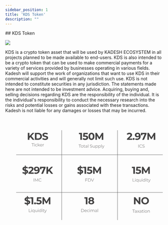 ```yaml
---
sidebar_position: 1
title: 'KDS Token'
description: ""
---
```

<head>
    <link rel="canonical" href="https://docs.kadeshchain.com/docs/whitepaper/Token/KDSToken/" />
</head>
## KDS Token
<p class="top-img w-18 txl"><img src="https://docs.kadeshchain.com/img/kadesh/kds.svg" /></p>
KDS is a crypto token asset that will be used by KADESH ECOSYSTEM in all projects planned to be made available to end-users. KDS is also intended to be a crypto token that can be used to make commercial payments for a variety of services provided by businesses operating in various fields. Kadesh will support the work of organizations that want to use KDS in their commercial activities and will generally not limit such use. KDS is not intended to constitute securities in any jurisdiction. The statements made here are not intended to be investment advice. Acquiring, buying and, selling decisions regarding KDS are the responsibility of the individual. It is the individual's responsibility to conduct the necessary research into the risks and potential losses or gains associated with these transactions. Kadesh is not liable for any damages or losses that may be incurred.
<p class="top-img"><svg width="505" height="330" viewBox="0 0 505 330" fill="none" xmlns="http://www.w3.org/2000/svg">
<mask id="path-1-inside-1_0_1" fill="white">
<path d="M0 41H182V330H0V41Z"/>
</mask>
<path d="M180 41V330H184V41H180Z" fill="#434242" fill-opacity="0.44" mask="url(#path-1-inside-1_0_1)"/>
<mask id="path-3-inside-2_0_1" fill="white">
<path d="M179 41H361V330H179V41Z"/>
</mask>
<path d="M359 41V330H363V41H359Z" fill="#434242" fill-opacity="0.44" mask="url(#path-3-inside-2_0_1)"/>
<mask id="path-5-inside-3_0_1" fill="white">
<path d="M35 0H505V121H35V0Z"/>
</mask>
<path d="M505 119H35V123H505V119Z" fill="#434242" fill-opacity="0.44" mask="url(#path-5-inside-3_0_1)"/>
<mask id="path-7-inside-4_0_1" fill="white">
<path d="M35 121H505V242H35V121Z"/>
</mask>
<path d="M505 240H35V244H505V240Z" fill="#434242" fill-opacity="0.44" mask="url(#path-7-inside-4_0_1)"/>
<path d="M240.722 72V51.52L242.962 53.76H236.242V49.6H245.906V72H240.722ZM256.453 72.384C254.896 72.384 253.349 72.1813 251.813 71.776C250.299 71.3493 248.997 70.752 247.909 69.984L249.957 66.016C250.811 66.6347 251.792 67.1253 252.901 67.488C254.032 67.8507 255.173 68.032 256.325 68.032C257.627 68.032 258.651 67.776 259.397 67.264C260.144 66.752 260.517 66.0373 260.517 65.12C260.517 64.544 260.368 64.032 260.069 63.584C259.771 63.136 259.237 62.7947 258.469 62.56C257.723 62.3253 256.667 62.208 255.301 62.208H249.573L250.725 49.6H264.389V53.76H252.581L255.269 51.392L254.469 60.384L251.781 58.016H256.517C258.736 58.016 260.517 58.3253 261.861 58.944C263.227 59.5413 264.219 60.3627 264.837 61.408C265.456 62.4533 265.765 63.6373 265.765 64.96C265.765 66.2827 265.435 67.5093 264.773 68.64C264.112 69.7493 263.088 70.656 261.701 71.36C260.336 72.0427 258.587 72.384 256.453 72.384ZM276.509 72.384C274.674 72.384 273.031 71.936 271.581 71.04C270.13 70.1227 268.989 68.8 268.157 67.072C267.325 65.344 266.909 63.2533 266.909 60.8C266.909 58.3467 267.325 56.256 268.157 54.528C268.989 52.8 270.13 51.488 271.581 50.592C273.031 49.6747 274.674 49.216 276.509 49.216C278.365 49.216 280.007 49.6747 281.437 50.592C282.887 51.488 284.029 52.8 284.861 54.528C285.693 56.256 286.109 58.3467 286.109 60.8C286.109 63.2533 285.693 65.344 284.861 67.072C284.029 68.8 282.887 70.1227 281.437 71.04C280.007 71.936 278.365 72.384 276.509 72.384ZM276.509 68C277.383 68 278.141 67.7547 278.781 67.264C279.442 66.7733 279.954 65.9947 280.317 64.928C280.701 63.8613 280.893 62.4853 280.893 60.8C280.893 59.1147 280.701 57.7387 280.317 56.672C279.954 55.6053 279.442 54.8267 278.781 54.336C278.141 53.8453 277.383 53.6 276.509 53.6C275.655 53.6 274.898 53.8453 274.237 54.336C273.597 54.8267 273.085 55.6053 272.701 56.672C272.338 57.7387 272.157 59.1147 272.157 60.8C272.157 62.4853 272.338 63.8613 272.701 64.928C273.085 65.9947 273.597 66.7733 274.237 67.264C274.898 67.7547 275.655 68 276.509 68ZM289.075 72V49.6H293.363L302.899 65.408H300.627L310.003 49.6H314.259L314.323 72H309.459L309.427 57.056H310.323L302.835 69.632H300.499L292.851 57.056H293.939V72H289.075Z" fill="#434242"/>
<path opacity="0.66" d="M238.658 97V88.096H235.214V87.2H243.138V88.096H239.694V97H238.658ZM246.534 97.07C245.824 97.07 245.185 96.9113 244.616 96.594C244.056 96.2673 243.612 95.824 243.286 95.264C242.959 94.6947 242.796 94.046 242.796 93.318C242.796 92.5807 242.959 91.932 243.286 91.372C243.612 90.812 244.056 90.3733 244.616 90.056C245.176 89.7387 245.815 89.58 246.534 89.58C247.262 89.58 247.906 89.7387 248.466 90.056C249.035 90.3733 249.478 90.812 249.796 91.372C250.122 91.932 250.286 92.5807 250.286 93.318C250.286 94.046 250.122 94.6947 249.796 95.264C249.478 95.824 249.035 96.2673 248.466 96.594C247.896 96.9113 247.252 97.07 246.534 97.07ZM246.534 96.188C247.066 96.188 247.537 96.0713 247.948 95.838C248.358 95.5953 248.68 95.2593 248.914 94.83C249.156 94.3913 249.278 93.8873 249.278 93.318C249.278 92.7393 249.156 92.2353 248.914 91.806C248.68 91.3767 248.358 91.0453 247.948 90.812C247.537 90.5693 247.07 90.448 246.548 90.448C246.025 90.448 245.558 90.5693 245.148 90.812C244.737 91.0453 244.41 91.3767 244.168 91.806C243.925 92.2353 243.804 92.7393 243.804 93.318C243.804 93.8873 243.925 94.3913 244.168 94.83C244.41 95.2593 244.737 95.5953 245.148 95.838C245.558 96.0713 246.02 96.188 246.534 96.188ZM254.359 97.07C253.668 97.07 253.136 96.8833 252.763 96.51C252.39 96.1367 252.203 95.6093 252.203 94.928V88.026H253.197V94.872C253.197 95.3013 253.304 95.6327 253.519 95.866C253.743 96.0993 254.06 96.216 254.471 96.216C254.91 96.216 255.274 96.09 255.563 95.838L255.913 96.552C255.717 96.7293 255.479 96.86 255.199 96.944C254.928 97.028 254.648 97.07 254.359 97.07ZM250.887 90.476V89.65H255.437V90.476H250.887ZM262.048 97V95.376L262.006 95.11V92.394C262.006 91.7687 261.829 91.288 261.474 90.952C261.129 90.616 260.611 90.448 259.92 90.448C259.444 90.448 258.992 90.5273 258.562 90.686C258.133 90.8447 257.769 91.0547 257.47 91.316L257.022 90.574C257.396 90.2567 257.844 90.014 258.366 89.846C258.889 89.6687 259.44 89.58 260.018 89.58C260.97 89.58 261.703 89.818 262.216 90.294C262.739 90.7607 263 91.4747 263 92.436V97H262.048ZM259.514 97.07C258.964 97.07 258.483 96.9813 258.072 96.804C257.671 96.6173 257.363 96.3653 257.148 96.048C256.934 95.7213 256.826 95.348 256.826 94.928C256.826 94.5453 256.915 94.2 257.092 93.892C257.279 93.5747 257.578 93.3227 257.988 93.136C258.408 92.94 258.968 92.842 259.668 92.842H262.202V93.584H259.696C258.987 93.584 258.492 93.71 258.212 93.962C257.942 94.214 257.806 94.5267 257.806 94.9C257.806 95.32 257.97 95.656 258.296 95.908C258.623 96.16 259.08 96.286 259.668 96.286C260.228 96.286 260.709 96.16 261.11 95.908C261.521 95.6467 261.82 95.2733 262.006 94.788L262.23 95.474C262.044 95.9593 261.717 96.3467 261.25 96.636C260.793 96.9253 260.214 97.07 259.514 97.07ZM265.42 97V86.612H266.414V97H265.42ZM275.196 97.084C274.468 97.084 273.768 96.9673 273.096 96.734C272.433 96.4913 271.92 96.1833 271.556 95.81L271.962 95.012C272.307 95.348 272.769 95.6327 273.348 95.866C273.936 96.09 274.552 96.202 275.196 96.202C275.812 96.202 276.311 96.1273 276.694 95.978C277.086 95.8193 277.371 95.6093 277.548 95.348C277.735 95.0867 277.828 94.7973 277.828 94.48C277.828 94.0973 277.716 93.7893 277.492 93.556C277.277 93.3227 276.993 93.1407 276.638 93.01C276.283 92.87 275.891 92.7487 275.462 92.646C275.033 92.5433 274.603 92.436 274.174 92.324C273.745 92.2027 273.348 92.044 272.984 91.848C272.629 91.652 272.34 91.3953 272.116 91.078C271.901 90.7513 271.794 90.3267 271.794 89.804C271.794 89.3187 271.92 88.8753 272.172 88.474C272.433 88.0633 272.83 87.7367 273.362 87.494C273.894 87.242 274.575 87.116 275.406 87.116C275.957 87.116 276.503 87.1953 277.044 87.354C277.585 87.5033 278.052 87.7133 278.444 87.984L278.094 88.81C277.674 88.53 277.226 88.3247 276.75 88.194C276.283 88.0633 275.831 87.998 275.392 87.998C274.804 87.998 274.319 88.0773 273.936 88.236C273.553 88.3947 273.269 88.6093 273.082 88.88C272.905 89.1413 272.816 89.44 272.816 89.776C272.816 90.1587 272.923 90.4667 273.138 90.7C273.362 90.9333 273.651 91.1153 274.006 91.246C274.37 91.3767 274.767 91.4933 275.196 91.596C275.625 91.6987 276.05 91.8107 276.47 91.932C276.899 92.0533 277.291 92.212 277.646 92.408C278.01 92.5947 278.299 92.8467 278.514 93.164C278.738 93.4813 278.85 93.8967 278.85 94.41C278.85 94.886 278.719 95.3293 278.458 95.74C278.197 96.1413 277.795 96.468 277.254 96.72C276.722 96.9627 276.036 97.084 275.196 97.084ZM283.655 97.07C283.03 97.07 282.484 96.9533 282.017 96.72C281.551 96.4867 281.187 96.1367 280.925 95.67C280.673 95.2033 280.547 94.62 280.547 93.92V89.65H281.541V93.808C281.541 94.592 281.733 95.1847 282.115 95.586C282.507 95.978 283.053 96.174 283.753 96.174C284.267 96.174 284.71 96.0713 285.083 95.866C285.466 95.6513 285.755 95.3433 285.951 94.942C286.157 94.5407 286.259 94.06 286.259 93.5V89.65H287.253V97H286.301V94.984L286.455 95.348C286.222 95.8893 285.858 96.314 285.363 96.622C284.878 96.9207 284.309 97.07 283.655 97.07ZM293.538 97.07C292.903 97.07 292.329 96.9253 291.816 96.636C291.302 96.3373 290.892 95.9127 290.584 95.362C290.285 94.802 290.136 94.1207 290.136 93.318C290.136 92.5153 290.285 91.8387 290.584 91.288C290.882 90.728 291.288 90.3033 291.802 90.014C292.315 89.7247 292.894 89.58 293.538 89.58C294.238 89.58 294.863 89.7387 295.414 90.056C295.974 90.364 296.412 90.8027 296.73 91.372C297.047 91.932 297.206 92.5807 297.206 93.318C297.206 94.0647 297.047 94.718 296.73 95.278C296.412 95.838 295.974 96.2767 295.414 96.594C294.863 96.9113 294.238 97.07 293.538 97.07ZM289.744 99.716V89.65H290.696V91.862L290.598 93.332L290.738 94.816V99.716H289.744ZM293.468 96.188C293.99 96.188 294.457 96.0713 294.868 95.838C295.278 95.5953 295.605 95.2593 295.848 94.83C296.09 94.3913 296.212 93.8873 296.212 93.318C296.212 92.7487 296.09 92.2493 295.848 91.82C295.605 91.3907 295.278 91.0547 294.868 90.812C294.457 90.5693 293.99 90.448 293.468 90.448C292.945 90.448 292.474 90.5693 292.054 90.812C291.643 91.0547 291.316 91.3907 291.074 91.82C290.84 92.2493 290.724 92.7487 290.724 93.318C290.724 93.8873 290.84 94.3913 291.074 94.83C291.316 95.2593 291.643 95.5953 292.054 95.838C292.474 96.0713 292.945 96.188 293.468 96.188ZM302.746 97.07C302.111 97.07 301.537 96.9253 301.024 96.636C300.511 96.3373 300.1 95.9127 299.792 95.362C299.493 94.802 299.344 94.1207 299.344 93.318C299.344 92.5153 299.493 91.8387 299.792 91.288C300.091 90.728 300.497 90.3033 301.01 90.014C301.523 89.7247 302.102 89.58 302.746 89.58C303.446 89.58 304.071 89.7387 304.622 90.056C305.182 90.364 305.621 90.8027 305.938 91.372C306.255 91.932 306.414 92.5807 306.414 93.318C306.414 94.0647 306.255 94.718 305.938 95.278C305.621 95.838 305.182 96.2767 304.622 96.594C304.071 96.9113 303.446 97.07 302.746 97.07ZM298.952 99.716V89.65H299.904V91.862L299.806 93.332L299.946 94.816V99.716H298.952ZM302.676 96.188C303.199 96.188 303.665 96.0713 304.076 95.838C304.487 95.5953 304.813 95.2593 305.056 94.83C305.299 94.3913 305.42 93.8873 305.42 93.318C305.42 92.7487 305.299 92.2493 305.056 91.82C304.813 91.3907 304.487 91.0547 304.076 90.812C303.665 90.5693 303.199 90.448 302.676 90.448C302.153 90.448 301.682 90.5693 301.262 90.812C300.851 91.0547 300.525 91.3907 300.282 91.82C300.049 92.2493 299.932 92.7487 299.932 93.318C299.932 93.8873 300.049 94.3913 300.282 94.83C300.525 95.2593 300.851 95.5953 301.262 95.838C301.682 96.0713 302.153 96.188 302.676 96.188ZM308.16 97V86.612H309.154V97H308.16ZM311.696 99.786C311.351 99.786 311.019 99.73 310.702 99.618C310.394 99.506 310.128 99.338 309.904 99.114L310.366 98.372C310.553 98.5493 310.753 98.6847 310.968 98.778C311.192 98.8807 311.439 98.932 311.71 98.932C312.037 98.932 312.317 98.8387 312.55 98.652C312.793 98.4747 313.021 98.1573 313.236 97.7L313.712 96.622L313.824 96.468L316.848 89.65H317.828L314.146 97.882C313.941 98.358 313.712 98.736 313.46 99.016C313.217 99.296 312.951 99.492 312.662 99.604C312.373 99.7253 312.051 99.786 311.696 99.786ZM313.656 97.21L310.268 89.65H311.304L314.3 96.398L313.656 97.21Z" fill="#434242"/>
<path d="M239.195 184.84V154.76H242.395V184.84H239.195ZM240.347 181.384C238.555 181.384 236.837 181.149 235.195 180.68C233.552 180.189 232.229 179.56 231.227 178.792L232.987 174.888C233.947 175.571 235.077 176.136 236.379 176.584C237.701 177.011 239.035 177.224 240.379 177.224C241.403 177.224 242.224 177.128 242.843 176.936C243.483 176.723 243.952 176.435 244.251 176.072C244.549 175.709 244.699 175.293 244.699 174.824C244.699 174.227 244.464 173.757 243.995 173.416C243.525 173.053 242.907 172.765 242.139 172.552C241.371 172.317 240.517 172.104 239.579 171.912C238.661 171.699 237.733 171.443 236.795 171.144C235.877 170.845 235.035 170.461 234.267 169.992C233.499 169.523 232.869 168.904 232.379 168.136C231.909 167.368 231.675 166.387 231.675 165.192C231.675 163.912 232.016 162.749 232.699 161.704C233.403 160.637 234.448 159.795 235.835 159.176C237.243 158.536 239.003 158.216 241.115 158.216C242.523 158.216 243.909 158.387 245.275 158.728C246.64 159.048 247.845 159.539 248.891 160.2L247.291 164.136C246.245 163.539 245.2 163.101 244.155 162.824C243.109 162.525 242.085 162.376 241.083 162.376C240.08 162.376 239.259 162.493 238.619 162.728C237.979 162.963 237.52 163.272 237.243 163.656C236.965 164.019 236.827 164.445 236.827 164.936C236.827 165.512 237.061 165.981 237.531 166.344C238 166.685 238.619 166.963 239.387 167.176C240.155 167.389 240.997 167.603 241.915 167.816C242.853 168.029 243.781 168.275 244.699 168.552C245.637 168.829 246.491 169.203 247.259 169.672C248.027 170.141 248.645 170.76 249.115 171.528C249.605 172.296 249.851 173.267 249.851 174.44C249.851 175.699 249.499 176.851 248.795 177.896C248.091 178.941 247.035 179.784 245.627 180.424C244.24 181.064 242.48 181.384 240.347 181.384ZM254.168 181V160.52L256.408 162.76H249.688V158.6H259.352V181H254.168ZM269.9 181.384C268.342 181.384 266.796 181.181 265.26 180.776C263.745 180.349 262.444 179.752 261.356 178.984L263.404 175.016C264.257 175.635 265.238 176.125 266.348 176.488C267.478 176.851 268.62 177.032 269.772 177.032C271.073 177.032 272.097 176.776 272.844 176.264C273.59 175.752 273.964 175.037 273.964 174.12C273.964 173.544 273.814 173.032 273.516 172.584C273.217 172.136 272.684 171.795 271.916 171.56C271.169 171.325 270.113 171.208 268.748 171.208H263.02L264.172 158.6H277.836V162.76H266.028L268.716 160.392L267.916 169.384L265.228 167.016H269.964C272.182 167.016 273.964 167.325 275.308 167.944C276.673 168.541 277.665 169.363 278.284 170.408C278.902 171.453 279.212 172.637 279.212 173.96C279.212 175.283 278.881 176.509 278.22 177.64C277.558 178.749 276.534 179.656 275.148 180.36C273.782 181.043 272.033 181.384 269.9 181.384ZM281.763 181V158.6H286.051L295.587 174.408H293.315L302.691 158.6H306.947L307.011 181H302.147L302.115 166.056H303.011L295.523 178.632H293.187L285.539 166.056H286.627V181H281.763Z" fill="#434242"/>
<path opacity="0.66" d="M257.843 200.946H263.023V201.842H257.843V200.946ZM257.955 206H256.919V196.2H263.639V197.096H257.955V206ZM265.498 206V196.2H269.488C270.534 196.2 271.448 196.41 272.232 196.83C273.026 197.241 273.642 197.815 274.08 198.552C274.519 199.289 274.738 200.139 274.738 201.1C274.738 202.061 274.519 202.911 274.08 203.648C273.642 204.385 273.026 204.964 272.232 205.384C271.448 205.795 270.534 206 269.488 206H265.498ZM266.534 205.104H269.432C270.3 205.104 271.052 204.936 271.686 204.6C272.33 204.255 272.83 203.783 273.184 203.186C273.539 202.579 273.716 201.884 273.716 201.1C273.716 200.307 273.539 199.611 273.184 199.014C272.83 198.417 272.33 197.95 271.686 197.614C271.052 197.269 270.3 197.096 269.432 197.096H266.534V205.104ZM279.284 206L274.944 196.2H276.064L280.124 205.426H279.508L283.596 196.2H284.646L280.306 206H279.284Z" fill="#434242"/>
<path d="M258.356 279V258.52L260.596 260.76H253.876V256.6H263.54V279H258.356ZM275.751 279.384C273.874 279.384 272.231 279.107 270.823 278.552C269.415 277.976 268.316 277.176 267.527 276.152C266.738 275.107 266.343 273.891 266.343 272.504C266.343 271.117 266.727 269.944 267.495 268.984C268.284 268.003 269.383 267.267 270.791 266.776C272.199 266.264 273.852 266.008 275.751 266.008C277.671 266.008 279.335 266.264 280.743 266.776C282.172 267.267 283.271 268.003 284.039 268.984C284.828 269.944 285.223 271.117 285.223 272.504C285.223 273.891 284.828 275.107 284.039 276.152C283.25 277.176 282.14 277.976 280.711 278.552C279.303 279.107 277.65 279.384 275.751 279.384ZM275.751 275.576C277.052 275.576 278.076 275.288 278.823 274.712C279.591 274.136 279.975 273.347 279.975 272.344C279.975 271.341 279.591 270.563 278.823 270.008C278.076 269.432 277.052 269.144 275.751 269.144C274.471 269.144 273.458 269.432 272.711 270.008C271.964 270.563 271.591 271.341 271.591 272.344C271.591 273.347 271.964 274.136 272.711 274.712C273.458 275.288 274.471 275.576 275.751 275.576ZM275.751 268.632C274.023 268.632 272.508 268.397 271.207 267.928C269.927 267.459 268.924 266.776 268.199 265.88C267.495 264.963 267.143 263.875 267.143 262.616C267.143 261.293 267.506 260.163 268.231 259.224C268.956 258.264 269.97 257.528 271.271 257.016C272.572 256.483 274.066 256.216 275.751 256.216C277.479 256.216 278.983 256.483 280.263 257.016C281.564 257.528 282.578 258.264 283.303 259.224C284.05 260.163 284.423 261.293 284.423 262.616C284.423 263.875 284.06 264.963 283.335 265.88C282.631 266.776 281.628 267.459 280.327 267.928C279.026 268.397 277.5 268.632 275.751 268.632ZM275.751 265.592C276.839 265.592 277.692 265.347 278.311 264.856C278.951 264.365 279.271 263.693 279.271 262.84C279.271 261.944 278.94 261.251 278.279 260.76C277.639 260.269 276.796 260.024 275.751 260.024C274.727 260.024 273.895 260.269 273.255 260.76C272.615 261.251 272.295 261.944 272.295 262.84C272.295 263.693 272.604 264.365 273.223 264.856C273.842 265.347 274.684 265.592 275.751 265.592Z" fill="#434242"/>
<path opacity="0.66" d="M243.726 304V294.2H247.716C248.761 294.2 249.676 294.41 250.46 294.83C251.253 295.241 251.869 295.815 252.308 296.552C252.747 297.289 252.966 298.139 252.966 299.1C252.966 300.061 252.747 300.911 252.308 301.648C251.869 302.385 251.253 302.964 250.46 303.384C249.676 303.795 248.761 304 247.716 304H243.726ZM244.762 303.104H247.66C248.528 303.104 249.279 302.936 249.914 302.6C250.558 302.255 251.057 301.783 251.412 301.186C251.767 300.579 251.944 299.884 251.944 299.1C251.944 298.307 251.767 297.611 251.412 297.014C251.057 296.417 250.558 295.95 249.914 295.614C249.279 295.269 248.528 295.096 247.66 295.096H244.762V303.104ZM257.924 304.07C257.159 304.07 256.487 303.911 255.908 303.594C255.33 303.267 254.877 302.824 254.55 302.264C254.224 301.695 254.06 301.046 254.06 300.318C254.06 299.59 254.214 298.946 254.522 298.386C254.84 297.826 255.269 297.387 255.81 297.07C256.361 296.743 256.977 296.58 257.658 296.58C258.349 296.58 258.96 296.739 259.492 297.056C260.034 297.364 260.458 297.803 260.766 298.372C261.074 298.932 261.228 299.581 261.228 300.318C261.228 300.365 261.224 300.416 261.214 300.472C261.214 300.519 261.214 300.57 261.214 300.626H254.816V299.884H260.682L260.29 300.178C260.29 299.646 260.174 299.175 259.94 298.764C259.716 298.344 259.408 298.017 259.016 297.784C258.624 297.551 258.172 297.434 257.658 297.434C257.154 297.434 256.702 297.551 256.3 297.784C255.899 298.017 255.586 298.344 255.362 298.764C255.138 299.184 255.026 299.665 255.026 300.206V300.36C255.026 300.92 255.148 301.415 255.39 301.844C255.642 302.264 255.988 302.595 256.426 302.838C256.874 303.071 257.383 303.188 257.952 303.188C258.4 303.188 258.816 303.109 259.198 302.95C259.59 302.791 259.926 302.549 260.206 302.222L260.766 302.866C260.44 303.258 260.029 303.557 259.534 303.762C259.049 303.967 258.512 304.07 257.924 304.07ZM266.024 304.07C265.296 304.07 264.642 303.911 264.064 303.594C263.494 303.267 263.046 302.824 262.72 302.264C262.393 301.695 262.23 301.046 262.23 300.318C262.23 299.581 262.393 298.932 262.72 298.372C263.046 297.812 263.494 297.373 264.064 297.056C264.642 296.739 265.296 296.58 266.024 296.58C266.649 296.58 267.214 296.701 267.718 296.944C268.222 297.187 268.618 297.551 268.908 298.036L268.166 298.54C267.914 298.167 267.601 297.891 267.228 297.714C266.854 297.537 266.448 297.448 266.01 297.448C265.487 297.448 265.016 297.569 264.596 297.812C264.176 298.045 263.844 298.377 263.602 298.806C263.359 299.235 263.238 299.739 263.238 300.318C263.238 300.897 263.359 301.401 263.602 301.83C263.844 302.259 264.176 302.595 264.596 302.838C265.016 303.071 265.487 303.188 266.01 303.188C266.448 303.188 266.854 303.099 267.228 302.922C267.601 302.745 267.914 302.474 268.166 302.11L268.908 302.614C268.618 303.09 268.222 303.454 267.718 303.706C267.214 303.949 266.649 304.07 266.024 304.07ZM270.471 304V296.65H271.465V304H270.471ZM270.975 295.026C270.77 295.026 270.597 294.956 270.457 294.816C270.317 294.676 270.247 294.508 270.247 294.312C270.247 294.116 270.317 293.953 270.457 293.822C270.597 293.682 270.77 293.612 270.975 293.612C271.18 293.612 271.353 293.677 271.493 293.808C271.633 293.939 271.703 294.102 271.703 294.298C271.703 294.503 271.633 294.676 271.493 294.816C271.362 294.956 271.19 295.026 270.975 295.026ZM283.135 296.58C283.732 296.58 284.25 296.697 284.689 296.93C285.137 297.154 285.482 297.499 285.725 297.966C285.977 298.433 286.103 299.021 286.103 299.73V304H285.109V299.828C285.109 299.053 284.922 298.47 284.549 298.078C284.185 297.677 283.667 297.476 282.995 297.476C282.491 297.476 282.052 297.583 281.679 297.798C281.315 298.003 281.03 298.307 280.825 298.708C280.629 299.1 280.531 299.576 280.531 300.136V304H279.537V299.828C279.537 299.053 279.35 298.47 278.977 298.078C278.603 297.677 278.081 297.476 277.409 297.476C276.914 297.476 276.48 297.583 276.107 297.798C275.733 298.003 275.444 298.307 275.239 298.708C275.043 299.1 274.945 299.576 274.945 300.136V304H273.951V296.65H274.903V298.638L274.749 298.288C274.973 297.756 275.332 297.341 275.827 297.042C276.331 296.734 276.923 296.58 277.605 296.58C278.323 296.58 278.935 296.762 279.439 297.126C279.943 297.481 280.269 298.017 280.419 298.736L280.027 298.582C280.241 297.985 280.619 297.504 281.161 297.14C281.711 296.767 282.369 296.58 283.135 296.58ZM293.124 304V302.376L293.082 302.11V299.394C293.082 298.769 292.905 298.288 292.55 297.952C292.205 297.616 291.687 297.448 290.996 297.448C290.52 297.448 290.068 297.527 289.638 297.686C289.209 297.845 288.845 298.055 288.546 298.316L288.098 297.574C288.472 297.257 288.92 297.014 289.442 296.846C289.965 296.669 290.516 296.58 291.094 296.58C292.046 296.58 292.779 296.818 293.292 297.294C293.815 297.761 294.076 298.475 294.076 299.436V304H293.124ZM290.59 304.07C290.04 304.07 289.559 303.981 289.148 303.804C288.747 303.617 288.439 303.365 288.224 303.048C288.01 302.721 287.902 302.348 287.902 301.928C287.902 301.545 287.991 301.2 288.168 300.892C288.355 300.575 288.654 300.323 289.064 300.136C289.484 299.94 290.044 299.842 290.744 299.842H293.278V300.584H290.772C290.063 300.584 289.568 300.71 289.288 300.962C289.018 301.214 288.882 301.527 288.882 301.9C288.882 302.32 289.046 302.656 289.372 302.908C289.699 303.16 290.156 303.286 290.744 303.286C291.304 303.286 291.785 303.16 292.186 302.908C292.597 302.647 292.896 302.273 293.082 301.788L293.306 302.474C293.12 302.959 292.793 303.347 292.326 303.636C291.869 303.925 291.29 304.07 290.59 304.07ZM296.496 304V293.612H297.49V304H296.496Z" fill="#434242"/>
<path d="M390.351 72V68.64L398.991 60.48C399.674 59.8613 400.175 59.3067 400.495 58.816C400.815 58.3253 401.028 57.8773 401.135 57.472C401.263 57.0667 401.327 56.6933 401.327 56.352C401.327 55.456 401.018 54.7733 400.399 54.304C399.802 53.8133 398.916 53.568 397.743 53.568C396.804 53.568 395.93 53.7493 395.119 54.112C394.33 54.4747 393.658 55.04 393.103 55.808L389.327 53.376C390.18 52.096 391.375 51.0827 392.911 50.336C394.447 49.5893 396.218 49.216 398.223 49.216C399.887 49.216 401.338 49.4933 402.575 50.048C403.834 50.5813 404.804 51.3387 405.487 52.32C406.191 53.3013 406.543 54.4747 406.543 55.84C406.543 56.5653 406.447 57.2907 406.255 58.016C406.084 58.72 405.722 59.4667 405.167 60.256C404.634 61.0453 403.844 61.9307 402.799 62.912L395.631 69.664L394.639 67.776H407.279V72H390.351ZM411.714 72.256C410.861 72.256 410.125 71.968 409.506 71.392C408.909 70.7947 408.61 70.0373 408.61 69.12C408.61 68.2027 408.909 67.4667 409.506 66.912C410.125 66.336 410.861 66.048 411.714 66.048C412.589 66.048 413.325 66.336 413.922 66.912C414.52 67.4667 414.818 68.2027 414.818 69.12C414.818 70.0373 414.52 70.7947 413.922 71.392C413.325 71.968 412.589 72.256 411.714 72.256ZM424.058 49.216C426.127 49.216 427.908 49.6427 429.402 50.496C430.895 51.3493 432.047 52.5973 432.858 54.24C433.668 55.8613 434.074 57.888 434.074 60.32C434.074 62.9013 433.583 65.088 432.602 66.88C431.642 68.672 430.308 70.0373 428.602 70.976C426.895 71.9147 424.911 72.384 422.65 72.384C421.476 72.384 420.346 72.256 419.258 72C418.17 71.744 417.231 71.36 416.442 70.848L418.362 67.04C418.98 67.4667 419.642 67.7653 420.346 67.936C421.05 68.0853 421.786 68.16 422.554 68.16C424.474 68.16 425.999 67.5733 427.13 66.4C428.282 65.2267 428.858 63.488 428.858 61.184C428.858 60.8 428.847 60.3733 428.826 59.904C428.804 59.4347 428.751 58.9653 428.666 58.496L430.074 59.84C429.711 60.672 429.199 61.376 428.538 61.952C427.876 62.5067 427.108 62.9333 426.234 63.232C425.359 63.5093 424.378 63.648 423.29 63.648C421.86 63.648 420.559 63.36 419.386 62.784C418.234 62.208 417.306 61.3973 416.602 60.352C415.919 59.3067 415.578 58.08 415.578 56.672C415.578 55.136 415.951 53.8133 416.698 52.704C417.466 51.5947 418.49 50.7413 419.77 50.144C421.071 49.5253 422.5 49.216 424.058 49.216ZM424.378 53.088C423.631 53.088 422.98 53.2267 422.426 53.504C421.871 53.76 421.434 54.144 421.114 54.656C420.794 55.1467 420.634 55.7333 420.634 56.416C420.634 57.44 420.975 58.2613 421.658 58.88C422.362 59.4773 423.29 59.776 424.442 59.776C425.188 59.776 425.85 59.6373 426.426 59.36C427.023 59.0613 427.482 58.656 427.802 58.144C428.122 57.632 428.282 57.056 428.282 56.416C428.282 55.776 428.122 55.2107 427.802 54.72C427.503 54.208 427.066 53.8133 426.49 53.536C425.914 53.2373 425.21 53.088 424.378 53.088ZM439.091 72L448.115 51.584L449.459 53.824H437.395L439.699 51.392V57.472H435.091V49.6H453.043V52.96L444.723 72H439.091ZM455.799 72V49.6H460.087L469.623 65.408H467.351L476.727 49.6H480.983L481.047 72H476.183L476.151 57.056H477.047L469.559 69.632H467.223L459.575 57.056H460.663V72H455.799Z" fill="#434242"/>
<path opacity="0.66" d="M426.939 97V87.2H427.975V97H426.939ZM435.14 97.084C434.403 97.084 433.721 96.9627 433.096 96.72C432.471 96.468 431.929 96.118 431.472 95.67C431.015 95.222 430.655 94.6947 430.394 94.088C430.142 93.4813 430.016 92.8187 430.016 92.1C430.016 91.3813 430.142 90.7187 430.394 90.112C430.655 89.5053 431.015 88.978 431.472 88.53C431.939 88.082 432.485 87.7367 433.11 87.494C433.735 87.242 434.417 87.116 435.154 87.116C435.863 87.116 436.531 87.2373 437.156 87.48C437.781 87.7133 438.309 88.068 438.738 88.544L438.08 89.202C437.679 88.7913 437.235 88.4973 436.75 88.32C436.265 88.1333 435.742 88.04 435.182 88.04C434.594 88.04 434.048 88.1427 433.544 88.348C433.04 88.544 432.601 88.8287 432.228 89.202C431.855 89.566 431.561 89.9953 431.346 90.49C431.141 90.9753 431.038 91.512 431.038 92.1C431.038 92.688 431.141 93.2293 431.346 93.724C431.561 94.2093 431.855 94.6387 432.228 95.012C432.601 95.376 433.04 95.6607 433.544 95.866C434.048 96.062 434.594 96.16 435.182 96.16C435.742 96.16 436.265 96.0667 436.75 95.88C437.235 95.6933 437.679 95.3947 438.08 94.984L438.738 95.642C438.309 96.118 437.781 96.4773 437.156 96.72C436.531 96.9627 435.859 97.084 435.14 97.084ZM443.341 97.084C442.613 97.084 441.913 96.9673 441.241 96.734C440.579 96.4913 440.065 96.1833 439.701 95.81L440.107 95.012C440.453 95.348 440.915 95.6327 441.493 95.866C442.081 96.09 442.697 96.202 443.341 96.202C443.957 96.202 444.457 96.1273 444.839 95.978C445.231 95.8193 445.516 95.6093 445.693 95.348C445.88 95.0867 445.973 94.7973 445.973 94.48C445.973 94.0973 445.861 93.7893 445.637 93.556C445.423 93.3227 445.138 93.1407 444.783 93.01C444.429 92.87 444.037 92.7487 443.607 92.646C443.178 92.5433 442.749 92.436 442.319 92.324C441.89 92.2027 441.493 92.044 441.129 91.848C440.775 91.652 440.485 91.3953 440.261 91.078C440.047 90.7513 439.939 90.3267 439.939 89.804C439.939 89.3187 440.065 88.8753 440.317 88.474C440.579 88.0633 440.975 87.7367 441.507 87.494C442.039 87.242 442.721 87.116 443.551 87.116C444.102 87.116 444.648 87.1953 445.189 87.354C445.731 87.5033 446.197 87.7133 446.589 87.984L446.239 88.81C445.819 88.53 445.371 88.3247 444.895 88.194C444.429 88.0633 443.976 87.998 443.537 87.998C442.949 87.998 442.464 88.0773 442.081 88.236C441.699 88.3947 441.414 88.6093 441.227 88.88C441.05 89.1413 440.961 89.44 440.961 89.776C440.961 90.1587 441.069 90.4667 441.283 90.7C441.507 90.9333 441.797 91.1153 442.151 91.246C442.515 91.3767 442.912 91.4933 443.341 91.596C443.771 91.6987 444.195 91.8107 444.615 91.932C445.045 92.0533 445.437 92.212 445.791 92.408C446.155 92.5947 446.445 92.8467 446.659 93.164C446.883 93.4813 446.995 93.8967 446.995 94.41C446.995 94.886 446.865 95.3293 446.603 95.74C446.342 96.1413 445.941 96.468 445.399 96.72C444.867 96.9627 444.181 97.084 443.341 97.084Z" fill="#434242"/>
<path d="M410.601 181V160.52L412.841 162.76H406.121V158.6H415.785V181H410.601ZM426.333 181.384C424.775 181.384 423.229 181.181 421.693 180.776C420.178 180.349 418.877 179.752 417.789 178.984L419.837 175.016C420.69 175.635 421.671 176.125 422.781 176.488C423.911 176.851 425.053 177.032 426.205 177.032C427.506 177.032 428.53 176.776 429.277 176.264C430.023 175.752 430.397 175.037 430.397 174.12C430.397 173.544 430.247 173.032 429.949 172.584C429.65 172.136 429.117 171.795 428.349 171.56C427.602 171.325 426.546 171.208 425.181 171.208H419.453L420.605 158.6H434.269V162.76H422.461L425.149 160.392L424.349 169.384L421.661 167.016H426.397C428.615 167.016 430.397 167.325 431.741 167.944C433.106 168.541 434.098 169.363 434.717 170.408C435.335 171.453 435.645 172.637 435.645 173.96C435.645 175.283 435.314 176.509 434.653 177.64C433.991 178.749 432.967 179.656 431.581 180.36C430.215 181.043 428.466 181.384 426.333 181.384ZM438.196 181V158.6H442.484L452.02 174.408H449.748L459.124 158.6H463.38L463.444 181H458.58L458.548 166.056H459.444L451.956 178.632H449.62L441.972 166.056H443.06V181H438.196Z" fill="#434242"/>
<path opacity="0.66" d="M408.694 206V196.2H409.73V205.104H415.218V206H408.694ZM416.448 206V198.65H417.442V206H416.448ZM416.952 197.026C416.746 197.026 416.574 196.956 416.434 196.816C416.294 196.676 416.224 196.508 416.224 196.312C416.224 196.116 416.294 195.953 416.434 195.822C416.574 195.682 416.746 195.612 416.952 195.612C417.157 195.612 417.33 195.677 417.47 195.808C417.61 195.939 417.68 196.102 417.68 196.298C417.68 196.503 417.61 196.676 417.47 196.816C417.339 196.956 417.166 197.026 416.952 197.026ZM422.853 206.07C422.153 206.07 421.523 205.911 420.963 205.594C420.413 205.277 419.979 204.838 419.661 204.278C419.344 203.718 419.185 203.065 419.185 202.318C419.185 201.581 419.344 200.932 419.661 200.372C419.979 199.803 420.413 199.364 420.963 199.056C421.523 198.739 422.153 198.58 422.853 198.58C423.507 198.58 424.085 198.725 424.589 199.014C425.103 199.303 425.509 199.728 425.807 200.288C426.106 200.839 426.255 201.515 426.255 202.318C426.255 203.121 426.101 203.802 425.793 204.362C425.495 204.913 425.089 205.337 424.575 205.636C424.071 205.925 423.497 206.07 422.853 206.07ZM422.923 205.188C423.446 205.188 423.913 205.071 424.323 204.838C424.743 204.595 425.07 204.259 425.303 203.83C425.546 203.391 425.667 202.887 425.667 202.318C425.667 201.749 425.546 201.249 425.303 200.82C425.07 200.391 424.743 200.055 424.323 199.812C423.913 199.569 423.446 199.448 422.923 199.448C422.41 199.448 421.948 199.569 421.537 199.812C421.127 200.055 420.8 200.391 420.557 200.82C420.315 201.249 420.193 201.749 420.193 202.318C420.193 202.887 420.315 203.391 420.557 203.83C420.8 204.259 421.127 204.595 421.537 204.838C421.948 205.071 422.41 205.188 422.923 205.188ZM425.653 208.716V203.816L425.793 202.332L425.695 200.862V198.65H426.647V208.716H425.653ZM432.174 206.07C431.548 206.07 431.002 205.953 430.536 205.72C430.069 205.487 429.705 205.137 429.444 204.67C429.192 204.203 429.066 203.62 429.066 202.92V198.65H430.06V202.808C430.06 203.592 430.251 204.185 430.634 204.586C431.026 204.978 431.572 205.174 432.272 205.174C432.785 205.174 433.228 205.071 433.602 204.866C433.984 204.651 434.274 204.343 434.47 203.942C434.675 203.541 434.778 203.06 434.778 202.5V198.65H435.772V206H434.82V203.984L434.974 204.348C434.74 204.889 434.376 205.314 433.882 205.622C433.396 205.921 432.827 206.07 432.174 206.07ZM438.262 206V198.65H439.256V206H438.262ZM438.766 197.026C438.561 197.026 438.388 196.956 438.248 196.816C438.108 196.676 438.038 196.508 438.038 196.312C438.038 196.116 438.108 195.953 438.248 195.822C438.388 195.682 438.561 195.612 438.766 195.612C438.971 195.612 439.144 195.677 439.284 195.808C439.424 195.939 439.494 196.102 439.494 196.298C439.494 196.503 439.424 196.676 439.284 196.816C439.153 196.956 438.981 197.026 438.766 197.026ZM444.668 206.07C443.968 206.07 443.338 205.911 442.778 205.594C442.227 205.277 441.793 204.838 441.476 204.278C441.158 203.709 441 203.055 441 202.318C441 201.571 441.158 200.918 441.476 200.358C441.793 199.798 442.227 199.364 442.778 199.056C443.338 198.739 443.968 198.58 444.668 198.58C445.312 198.58 445.886 198.725 446.39 199.014C446.903 199.303 447.309 199.728 447.608 200.288C447.916 200.839 448.07 201.515 448.07 202.318C448.07 203.111 447.92 203.788 447.622 204.348C447.323 204.908 446.917 205.337 446.404 205.636C445.9 205.925 445.321 206.07 444.668 206.07ZM444.738 205.188C445.26 205.188 445.727 205.071 446.138 204.838C446.558 204.595 446.884 204.259 447.118 203.83C447.36 203.391 447.482 202.887 447.482 202.318C447.482 201.739 447.36 201.235 447.118 200.806C446.884 200.377 446.558 200.045 446.138 199.812C445.727 199.569 445.26 199.448 444.738 199.448C444.224 199.448 443.762 199.569 443.352 199.812C442.941 200.045 442.614 200.377 442.372 200.806C442.129 201.235 442.008 201.739 442.008 202.318C442.008 202.887 442.129 203.391 442.372 203.83C442.614 204.259 442.941 204.595 443.352 204.838C443.762 205.071 444.224 205.188 444.738 205.188ZM447.51 206V203.788L447.608 202.304L447.468 200.82V195.612H448.462V206H447.51ZM450.95 206V198.65H451.944V206H450.95ZM451.454 197.026C451.249 197.026 451.076 196.956 450.936 196.816C450.796 196.676 450.726 196.508 450.726 196.312C450.726 196.116 450.796 195.953 450.936 195.822C451.076 195.682 451.249 195.612 451.454 195.612C451.659 195.612 451.832 195.677 451.972 195.808C452.112 195.939 452.182 196.102 452.182 196.298C452.182 196.503 452.112 196.676 451.972 196.816C451.841 196.956 451.669 197.026 451.454 197.026ZM456.754 206.07C456.063 206.07 455.531 205.883 455.158 205.51C454.784 205.137 454.598 204.609 454.598 203.928V197.026H455.592V203.872C455.592 204.301 455.699 204.633 455.914 204.866C456.138 205.099 456.455 205.216 456.866 205.216C457.304 205.216 457.668 205.09 457.958 204.838L458.308 205.552C458.112 205.729 457.874 205.86 457.594 205.944C457.323 206.028 457.043 206.07 456.754 206.07ZM453.282 199.476V198.65H457.832V199.476H453.282ZM459.757 208.786C459.411 208.786 459.08 208.73 458.763 208.618C458.455 208.506 458.189 208.338 457.965 208.114L458.427 207.372C458.613 207.549 458.814 207.685 459.029 207.778C459.253 207.881 459.5 207.932 459.771 207.932C460.097 207.932 460.377 207.839 460.611 207.652C460.853 207.475 461.082 207.157 461.297 206.7L461.773 205.622L461.885 205.468L464.909 198.65H465.889L462.207 206.882C462.001 207.358 461.773 207.736 461.521 208.016C461.278 208.296 461.012 208.492 460.723 208.604C460.433 208.725 460.111 208.786 459.757 208.786ZM461.717 206.21L458.329 198.65H459.365L462.361 205.398L461.717 206.21Z" fill="#434242"/>
<path d="M412.714 279V256.6H417.002L430.218 272.728H428.138V256.6H433.258V279H429.002L415.754 262.872H417.834V279H412.714ZM448.478 279.384C446.707 279.384 445.065 279.096 443.55 278.52C442.057 277.944 440.755 277.133 439.646 276.088C438.558 275.043 437.705 273.816 437.086 272.408C436.489 271 436.19 269.464 436.19 267.8C436.19 266.136 436.489 264.6 437.086 263.192C437.705 261.784 438.569 260.557 439.678 259.512C440.787 258.467 442.089 257.656 443.582 257.08C445.075 256.504 446.697 256.216 448.446 256.216C450.217 256.216 451.838 256.504 453.31 257.08C454.803 257.656 456.094 258.467 457.182 259.512C458.291 260.557 459.155 261.784 459.774 263.192C460.393 264.579 460.702 266.115 460.702 267.8C460.702 269.464 460.393 271.011 459.774 272.44C459.155 273.848 458.291 275.075 457.182 276.12C456.094 277.144 454.803 277.944 453.31 278.52C451.838 279.096 450.227 279.384 448.478 279.384ZM448.446 274.968C449.449 274.968 450.366 274.797 451.198 274.456C452.051 274.115 452.798 273.624 453.438 272.984C454.078 272.344 454.569 271.587 454.91 270.712C455.273 269.837 455.454 268.867 455.454 267.8C455.454 266.733 455.273 265.763 454.91 264.888C454.569 264.013 454.078 263.256 453.438 262.616C452.819 261.976 452.083 261.485 451.23 261.144C450.377 260.803 449.449 260.632 448.446 260.632C447.443 260.632 446.515 260.803 445.662 261.144C444.83 261.485 444.094 261.976 443.454 262.616C442.814 263.256 442.313 264.013 441.95 264.888C441.609 265.763 441.438 266.733 441.438 267.8C441.438 268.845 441.609 269.816 441.95 270.712C442.313 271.587 442.803 272.344 443.422 272.984C444.062 273.624 444.809 274.115 445.662 274.456C446.515 274.797 447.443 274.968 448.446 274.968Z" fill="#434242"/>
<path opacity="0.66" d="M410.894 306V297.096H407.45V296.2H415.374V297.096H411.93V306H410.894ZM420.735 306V304.376L420.693 304.11V301.394C420.693 300.769 420.516 300.288 420.161 299.952C419.816 299.616 419.298 299.448 418.607 299.448C418.131 299.448 417.678 299.527 417.249 299.686C416.82 299.845 416.456 300.055 416.157 300.316L415.709 299.574C416.082 299.257 416.53 299.014 417.053 298.846C417.576 298.669 418.126 298.58 418.705 298.58C419.657 298.58 420.39 298.818 420.903 299.294C421.426 299.761 421.687 300.475 421.687 301.436V306H420.735ZM418.201 306.07C417.65 306.07 417.17 305.981 416.759 305.804C416.358 305.617 416.05 305.365 415.835 305.048C415.62 304.721 415.513 304.348 415.513 303.928C415.513 303.545 415.602 303.2 415.779 302.892C415.966 302.575 416.264 302.323 416.675 302.136C417.095 301.94 417.655 301.842 418.355 301.842H420.889V302.584H418.383C417.674 302.584 417.179 302.71 416.899 302.962C416.628 303.214 416.493 303.527 416.493 303.9C416.493 304.32 416.656 304.656 416.983 304.908C417.31 305.16 417.767 305.286 418.355 305.286C418.915 305.286 419.396 305.16 419.797 304.908C420.208 304.647 420.506 304.273 420.693 303.788L420.917 304.474C420.73 304.959 420.404 305.347 419.937 305.636C419.48 305.925 418.901 306.07 418.201 306.07ZM422.987 306L426.095 301.968L426.081 302.458L423.127 298.65H424.247L426.669 301.8L426.249 301.786L428.671 298.65H429.763L426.781 302.5L426.795 301.968L429.931 306H428.797L426.235 302.64L426.627 302.696L424.107 306H422.987ZM435.775 306V304.376L435.733 304.11V301.394C435.733 300.769 435.555 300.288 435.201 299.952C434.855 299.616 434.337 299.448 433.647 299.448C433.171 299.448 432.718 299.527 432.289 299.686C431.859 299.845 431.495 300.055 431.197 300.316L430.749 299.574C431.122 299.257 431.57 299.014 432.093 298.846C432.615 298.669 433.166 298.58 433.745 298.58C434.697 298.58 435.429 298.818 435.943 299.294C436.465 299.761 436.727 300.475 436.727 301.436V306H435.775ZM433.241 306.07C432.69 306.07 432.209 305.981 431.799 305.804C431.397 305.617 431.089 305.365 430.875 305.048C430.66 304.721 430.553 304.348 430.553 303.928C430.553 303.545 430.641 303.2 430.819 302.892C431.005 302.575 431.304 302.323 431.715 302.136C432.135 301.94 432.695 301.842 433.395 301.842H435.929V302.584H433.423C432.713 302.584 432.219 302.71 431.939 302.962C431.668 303.214 431.533 303.527 431.533 303.9C431.533 304.32 431.696 304.656 432.023 304.908C432.349 305.16 432.807 305.286 433.395 305.286C433.955 305.286 434.435 305.16 434.837 304.908C435.247 304.647 435.546 304.273 435.733 303.788L435.957 304.474C435.77 304.959 435.443 305.347 434.977 305.636C434.519 305.925 433.941 306.07 433.241 306.07ZM441.47 306.07C440.78 306.07 440.248 305.883 439.874 305.51C439.501 305.137 439.314 304.609 439.314 303.928V297.026H440.308V303.872C440.308 304.301 440.416 304.633 440.63 304.866C440.854 305.099 441.172 305.216 441.582 305.216C442.021 305.216 442.385 305.09 442.674 304.838L443.024 305.552C442.828 305.729 442.59 305.86 442.31 305.944C442.04 306.028 441.76 306.07 441.47 306.07ZM437.998 299.476V298.65H442.548V299.476H437.998ZM444.554 306V298.65H445.548V306H444.554ZM445.058 297.026C444.853 297.026 444.68 296.956 444.54 296.816C444.4 296.676 444.33 296.508 444.33 296.312C444.33 296.116 444.4 295.953 444.54 295.822C444.68 295.682 444.853 295.612 445.058 295.612C445.263 295.612 445.436 295.677 445.576 295.808C445.716 295.939 445.786 296.102 445.786 296.298C445.786 296.503 445.716 296.676 445.576 296.816C445.445 296.956 445.273 297.026 445.058 297.026ZM451.03 306.07C450.32 306.07 449.681 305.911 449.112 305.594C448.552 305.267 448.108 304.824 447.782 304.264C447.455 303.695 447.292 303.046 447.292 302.318C447.292 301.581 447.455 300.932 447.782 300.372C448.108 299.812 448.552 299.373 449.112 299.056C449.672 298.739 450.311 298.58 451.03 298.58C451.758 298.58 452.402 298.739 452.962 299.056C453.531 299.373 453.974 299.812 454.292 300.372C454.618 300.932 454.782 301.581 454.782 302.318C454.782 303.046 454.618 303.695 454.292 304.264C453.974 304.824 453.531 305.267 452.962 305.594C452.392 305.911 451.748 306.07 451.03 306.07ZM451.03 305.188C451.562 305.188 452.033 305.071 452.444 304.838C452.854 304.595 453.176 304.259 453.41 303.83C453.652 303.391 453.774 302.887 453.774 302.318C453.774 301.739 453.652 301.235 453.41 300.806C453.176 300.377 452.854 300.045 452.444 299.812C452.033 299.569 451.566 299.448 451.044 299.448C450.521 299.448 450.054 299.569 449.644 299.812C449.233 300.045 448.906 300.377 448.664 300.806C448.421 301.235 448.3 301.739 448.3 302.318C448.3 302.887 448.421 303.391 448.664 303.83C448.906 304.259 449.233 304.595 449.644 304.838C450.054 305.071 450.516 305.188 451.03 305.188ZM460.283 298.58C460.88 298.58 461.403 298.697 461.851 298.93C462.308 299.154 462.663 299.499 462.915 299.966C463.176 300.433 463.307 301.021 463.307 301.73V306H462.313V301.828C462.313 301.053 462.117 300.47 461.725 300.078C461.342 299.677 460.801 299.476 460.101 299.476C459.578 299.476 459.121 299.583 458.729 299.798C458.346 300.003 458.048 300.307 457.833 300.708C457.628 301.1 457.525 301.576 457.525 302.136V306H456.531V298.65H457.483V300.666L457.329 300.288C457.562 299.756 457.936 299.341 458.449 299.042C458.962 298.734 459.574 298.58 460.283 298.58Z" fill="#434242"/>
<path d="M76.9904 66.88L76.7024 60.896L87.4224 49.6H93.1824L83.5184 60L80.6384 63.072L76.9904 66.88ZM72.3504 72V49.6H77.5024V72H72.3504ZM87.6784 72L79.7104 62.24L83.1024 58.56L93.7264 72H87.6784ZM95.0779 72V49.6H105.254C107.686 49.6 109.83 50.0693 111.686 51.008C113.542 51.9253 114.993 53.216 116.038 54.88C117.083 56.544 117.606 58.5173 117.606 60.8C117.606 63.0613 117.083 65.0347 116.038 66.72C114.993 68.384 113.542 69.6853 111.686 70.624C109.83 71.5413 107.686 72 105.254 72H95.0779ZM100.262 67.744H104.998C106.491 67.744 107.782 67.4667 108.87 66.912C109.979 66.336 110.833 65.5253 111.43 64.48C112.049 63.4347 112.358 62.208 112.358 60.8C112.358 59.3707 112.049 58.144 111.43 57.12C110.833 56.0747 109.979 55.2747 108.87 54.72C107.782 54.144 106.491 53.856 104.998 53.856H100.262V67.744ZM127.915 72.384C126.123 72.384 124.406 72.1493 122.763 71.68C121.121 71.1893 119.798 70.56 118.795 69.792L120.555 65.888C121.515 66.5707 122.646 67.136 123.947 67.584C125.27 68.0107 126.603 68.224 127.947 68.224C128.971 68.224 129.793 68.128 130.411 67.936C131.051 67.7227 131.521 67.4347 131.819 67.072C132.118 66.7093 132.267 66.2933 132.267 65.824C132.267 65.2267 132.033 64.7573 131.563 64.416C131.094 64.0533 130.475 63.7653 129.707 63.552C128.939 63.3173 128.086 63.104 127.147 62.912C126.23 62.6987 125.302 62.4427 124.363 62.144C123.446 61.8453 122.603 61.4613 121.835 60.992C121.067 60.5227 120.438 59.904 119.947 59.136C119.478 58.368 119.243 57.3867 119.243 56.192C119.243 54.912 119.585 53.7493 120.267 52.704C120.971 51.6373 122.017 50.7947 123.403 50.176C124.811 49.536 126.571 49.216 128.683 49.216C130.091 49.216 131.478 49.3867 132.843 49.728C134.209 50.048 135.414 50.5387 136.459 51.2L134.859 55.136C133.814 54.5387 132.769 54.1013 131.723 53.824C130.678 53.5253 129.654 53.376 128.651 53.376C127.649 53.376 126.827 53.4933 126.187 53.728C125.547 53.9627 125.089 54.272 124.811 54.656C124.534 55.0187 124.395 55.4453 124.395 55.936C124.395 56.512 124.63 56.9813 125.099 57.344C125.569 57.6853 126.187 57.9627 126.955 58.176C127.723 58.3893 128.566 58.6027 129.483 58.816C130.422 59.0293 131.35 59.2747 132.267 59.552C133.206 59.8293 134.059 60.2027 134.827 60.672C135.595 61.1413 136.214 61.76 136.683 62.528C137.174 63.296 137.419 64.2667 137.419 65.44C137.419 66.6987 137.067 67.8507 136.363 68.896C135.659 69.9413 134.603 70.784 133.195 71.424C131.809 72.064 130.049 72.384 127.915 72.384Z" fill="#434242"/>
<path opacity="0.66" d="M87.8162 93V84.096H84.3722V83.2H92.2962V84.096H88.8522V93H87.8162ZM93.4613 93V85.65H94.4553V93H93.4613ZM93.9653 84.026C93.7599 84.026 93.5873 83.956 93.4473 83.816C93.3073 83.676 93.2373 83.508 93.2373 83.312C93.2373 83.116 93.3073 82.9527 93.4473 82.822C93.5873 82.682 93.7599 82.612 93.9653 82.612C94.1706 82.612 94.3433 82.6773 94.4833 82.808C94.6233 82.9387 94.6933 83.102 94.6933 83.298C94.6933 83.5033 94.6233 83.676 94.4833 83.816C94.3526 83.956 94.1799 84.026 93.9653 84.026ZM99.993 93.07C99.265 93.07 98.6117 92.9113 98.033 92.594C97.4637 92.2673 97.0157 91.824 96.689 91.264C96.3624 90.6947 96.199 90.046 96.199 89.318C96.199 88.5807 96.3624 87.932 96.689 87.372C97.0157 86.812 97.4637 86.3733 98.033 86.056C98.6117 85.7387 99.265 85.58 99.993 85.58C100.618 85.58 101.183 85.7013 101.687 85.944C102.191 86.1867 102.588 86.5507 102.877 87.036L102.135 87.54C101.883 87.1667 101.57 86.8913 101.197 86.714C100.824 86.5367 100.418 86.448 99.979 86.448C99.4564 86.448 98.985 86.5693 98.565 86.812C98.145 87.0453 97.8137 87.3767 97.571 87.806C97.3284 88.2353 97.207 88.7393 97.207 89.318C97.207 89.8967 97.3284 90.4007 97.571 90.83C97.8137 91.2593 98.145 91.5953 98.565 91.838C98.985 92.0713 99.4564 92.188 99.979 92.188C100.418 92.188 100.824 92.0993 101.197 91.922C101.57 91.7447 101.883 91.474 102.135 91.11L102.877 91.614C102.588 92.09 102.191 92.454 101.687 92.706C101.183 92.9487 100.618 93.07 99.993 93.07ZM105.224 91.096L105.252 89.822L109.83 85.65H111.048L107.814 88.744L107.254 89.22L105.224 91.096ZM104.44 93V82.612H105.434V93H104.44ZM110.138 93L107.072 89.178L107.716 88.408L111.356 93H110.138ZM115.403 93.07C114.638 93.07 113.966 92.9113 113.387 92.594C112.809 92.2673 112.356 91.824 112.029 91.264C111.703 90.6947 111.539 90.046 111.539 89.318C111.539 88.59 111.693 87.946 112.001 87.386C112.319 86.826 112.748 86.3873 113.289 86.07C113.84 85.7433 114.456 85.58 115.137 85.58C115.828 85.58 116.439 85.7387 116.971 86.056C117.513 86.364 117.937 86.8027 118.245 87.372C118.553 87.932 118.707 88.5807 118.707 89.318C118.707 89.3647 118.703 89.416 118.693 89.472C118.693 89.5187 118.693 89.57 118.693 89.626H112.295V88.884H118.161L117.769 89.178C117.769 88.646 117.653 88.1747 117.419 87.764C117.195 87.344 116.887 87.0173 116.495 86.784C116.103 86.5507 115.651 86.434 115.137 86.434C114.633 86.434 114.181 86.5507 113.779 86.784C113.378 87.0173 113.065 87.344 112.841 87.764C112.617 88.184 112.505 88.6647 112.505 89.206V89.36C112.505 89.92 112.627 90.4147 112.869 90.844C113.121 91.264 113.467 91.5953 113.905 91.838C114.353 92.0713 114.862 92.188 115.431 92.188C115.879 92.188 116.295 92.1087 116.677 91.95C117.069 91.7913 117.405 91.5487 117.685 91.222L118.245 91.866C117.919 92.258 117.508 92.5567 117.013 92.762C116.528 92.9673 115.991 93.07 115.403 93.07ZM120.451 93V85.65H121.403V87.652L121.305 87.302C121.51 86.742 121.855 86.3173 122.341 86.028C122.826 85.7293 123.428 85.58 124.147 85.58V86.546C124.109 86.546 124.072 86.546 124.035 86.546C123.997 86.5367 123.96 86.532 123.923 86.532C123.148 86.532 122.541 86.77 122.103 87.246C121.664 87.7127 121.445 88.38 121.445 89.248V93H120.451Z" fill="#434242"/>
<path d="M62.7371 184.84V154.76H65.9371V184.84H62.7371ZM63.8891 181.384C62.0971 181.384 60.3798 181.149 58.7371 180.68C57.0945 180.189 55.7718 179.56 54.7691 178.792L56.5291 174.888C57.4891 175.571 58.6198 176.136 59.9211 176.584C61.2438 177.011 62.5771 177.224 63.9211 177.224C64.9451 177.224 65.7665 177.128 66.3851 176.936C67.0251 176.723 67.4945 176.435 67.7931 176.072C68.0918 175.709 68.2411 175.293 68.2411 174.824C68.2411 174.227 68.0065 173.757 67.5371 173.416C67.0678 173.053 66.4491 172.765 65.6811 172.552C64.9131 172.317 64.0598 172.104 63.1211 171.912C62.2038 171.699 61.2758 171.443 60.3371 171.144C59.4198 170.845 58.5771 170.461 57.8091 169.992C57.0411 169.523 56.4118 168.904 55.9211 168.136C55.4518 167.368 55.2171 166.387 55.2171 165.192C55.2171 163.912 55.5585 162.749 56.2411 161.704C56.9451 160.637 57.9905 159.795 59.3771 159.176C60.7851 158.536 62.5451 158.216 64.6571 158.216C66.0651 158.216 67.4518 158.387 68.8171 158.728C70.1825 159.048 71.3878 159.539 72.4331 160.2L70.8331 164.136C69.7878 163.539 68.7425 163.101 67.6971 162.824C66.6518 162.525 65.6278 162.376 64.6251 162.376C63.6225 162.376 62.8011 162.493 62.1611 162.728C61.5211 162.963 61.0625 163.272 60.7851 163.656C60.5078 164.019 60.3691 164.445 60.3691 164.936C60.3691 165.512 60.6038 165.981 61.0731 166.344C61.5425 166.685 62.1611 166.963 62.9291 167.176C63.6971 167.389 64.5398 167.603 65.4571 167.816C66.3958 168.029 67.3238 168.275 68.2411 168.552C69.1798 168.829 70.0331 169.203 70.8011 169.672C71.5691 170.141 72.1878 170.76 72.6571 171.528C73.1478 172.296 73.3931 173.267 73.3931 174.44C73.3931 175.699 73.0411 176.851 72.3371 177.896C71.6331 178.941 70.5771 179.784 69.1691 180.424C67.7825 181.064 66.0225 181.384 63.8891 181.384ZM74.3754 181V177.64L83.0154 169.48C83.698 168.861 84.1994 168.307 84.5194 167.816C84.8394 167.325 85.0527 166.877 85.1594 166.472C85.2874 166.067 85.3514 165.693 85.3514 165.352C85.3514 164.456 85.042 163.773 84.4234 163.304C83.826 162.813 82.9407 162.568 81.7674 162.568C80.8287 162.568 79.954 162.749 79.1434 163.112C78.354 163.475 77.682 164.04 77.1274 164.808L73.3514 162.376C74.2047 161.096 75.3994 160.083 76.9354 159.336C78.4714 158.589 80.242 158.216 82.2474 158.216C83.9114 158.216 85.362 158.493 86.5994 159.048C87.858 159.581 88.8287 160.339 89.5114 161.32C90.2154 162.301 90.5674 163.475 90.5674 164.84C90.5674 165.565 90.4714 166.291 90.2794 167.016C90.1087 167.72 89.746 168.467 89.1914 169.256C88.658 170.045 87.8687 170.931 86.8234 171.912L79.6554 178.664L78.6634 176.776H91.3034V181H74.3754ZM100.354 158.216C102.424 158.216 104.205 158.643 105.698 159.496C107.192 160.349 108.344 161.597 109.154 163.24C109.965 164.861 110.37 166.888 110.37 169.32C110.37 171.901 109.88 174.088 108.898 175.88C107.938 177.672 106.605 179.037 104.898 179.976C103.192 180.915 101.208 181.384 98.9464 181.384C97.773 181.384 96.6424 181.256 95.5544 181C94.4664 180.744 93.5277 180.36 92.7384 179.848L94.6584 176.04C95.277 176.467 95.9384 176.765 96.6424 176.936C97.3464 177.085 98.0824 177.16 98.8504 177.16C100.77 177.16 102.296 176.573 103.426 175.4C104.578 174.227 105.154 172.488 105.154 170.184C105.154 169.8 105.144 169.373 105.122 168.904C105.101 168.435 105.048 167.965 104.962 167.496L106.37 168.84C106.008 169.672 105.496 170.376 104.834 170.952C104.173 171.507 103.405 171.933 102.53 172.232C101.656 172.509 100.674 172.648 99.5864 172.648C98.157 172.648 96.8557 172.36 95.6824 171.784C94.5304 171.208 93.6024 170.397 92.8984 169.352C92.2157 168.307 91.8744 167.08 91.8744 165.672C91.8744 164.136 92.2477 162.813 92.9944 161.704C93.7624 160.595 94.7864 159.741 96.0664 159.144C97.3677 158.525 98.797 158.216 100.354 158.216ZM100.674 162.088C99.9277 162.088 99.277 162.227 98.7224 162.504C98.1677 162.76 97.7304 163.144 97.4104 163.656C97.0904 164.147 96.9304 164.733 96.9304 165.416C96.9304 166.44 97.2717 167.261 97.9544 167.88C98.6584 168.477 99.5864 168.776 100.738 168.776C101.485 168.776 102.146 168.637 102.722 168.36C103.32 168.061 103.778 167.656 104.098 167.144C104.418 166.632 104.578 166.056 104.578 165.416C104.578 164.776 104.418 164.211 104.098 163.72C103.8 163.208 103.362 162.813 102.786 162.536C102.21 162.237 101.506 162.088 100.674 162.088ZM115.388 181L124.412 160.584L125.756 162.824H113.692L115.996 160.392V166.472H111.388V158.6H129.34V161.96L121.02 181H115.388ZM136.735 175.88L136.447 169.896L147.167 158.6H152.927L143.263 169L140.383 172.072L136.735 175.88ZM132.095 181V158.6H137.247V181H132.095ZM147.423 181L139.455 171.24L142.847 167.56L153.471 181H147.423Z" fill="#434242"/>
<path opacity="0.66" d="M91.0469 206V196.2H92.0829V206H91.0469ZM94.9915 206V196.2H95.8455L100.326 203.844H99.8775L104.316 196.2H105.17V206H104.176V197.754H104.414L100.326 204.754H99.8355L95.7195 197.754H95.9855V206H94.9915ZM112.339 206.084C111.601 206.084 110.92 205.963 110.295 205.72C109.669 205.468 109.128 205.118 108.671 204.67C108.213 204.222 107.854 203.695 107.593 203.088C107.341 202.481 107.215 201.819 107.215 201.1C107.215 200.381 107.341 199.719 107.593 199.112C107.854 198.505 108.213 197.978 108.671 197.53C109.137 197.082 109.683 196.737 110.309 196.494C110.934 196.242 111.615 196.116 112.353 196.116C113.062 196.116 113.729 196.237 114.355 196.48C114.98 196.713 115.507 197.068 115.937 197.544L115.279 198.202C114.877 197.791 114.434 197.497 113.949 197.32C113.463 197.133 112.941 197.04 112.381 197.04C111.793 197.04 111.247 197.143 110.743 197.348C110.239 197.544 109.8 197.829 109.427 198.202C109.053 198.566 108.759 198.995 108.545 199.49C108.339 199.975 108.237 200.512 108.237 201.1C108.237 201.688 108.339 202.229 108.545 202.724C108.759 203.209 109.053 203.639 109.427 204.012C109.8 204.376 110.239 204.661 110.743 204.866C111.247 205.062 111.793 205.16 112.381 205.16C112.941 205.16 113.463 205.067 113.949 204.88C114.434 204.693 114.877 204.395 115.279 203.984L115.937 204.642C115.507 205.118 114.98 205.477 114.355 205.72C113.729 205.963 113.057 206.084 112.339 206.084Z" fill="#434242"/>
<path d="M69.4871 282.84V252.76H72.6871V282.84H69.4871ZM70.6391 279.384C68.8471 279.384 67.1298 279.149 65.4871 278.68C63.8445 278.189 62.5218 277.56 61.5191 276.792L63.2791 272.888C64.2391 273.571 65.3698 274.136 66.6711 274.584C67.9938 275.011 69.3271 275.224 70.6711 275.224C71.6951 275.224 72.5165 275.128 73.1351 274.936C73.7751 274.723 74.2445 274.435 74.5431 274.072C74.8418 273.709 74.9911 273.293 74.9911 272.824C74.9911 272.227 74.7565 271.757 74.2871 271.416C73.8178 271.053 73.1991 270.765 72.4311 270.552C71.6631 270.317 70.8098 270.104 69.8711 269.912C68.9538 269.699 68.0258 269.443 67.0871 269.144C66.1698 268.845 65.3271 268.461 64.5591 267.992C63.7911 267.523 63.1618 266.904 62.6711 266.136C62.2018 265.368 61.9671 264.387 61.9671 263.192C61.9671 261.912 62.3085 260.749 62.9911 259.704C63.6951 258.637 64.7405 257.795 66.1271 257.176C67.5351 256.536 69.2951 256.216 71.4071 256.216C72.8151 256.216 74.2018 256.387 75.5671 256.728C76.9325 257.048 78.1378 257.539 79.1831 258.2L77.5831 262.136C76.5378 261.539 75.4925 261.101 74.4471 260.824C73.4018 260.525 72.3778 260.376 71.3751 260.376C70.3725 260.376 69.5511 260.493 68.9111 260.728C68.2711 260.963 67.8125 261.272 67.5351 261.656C67.2578 262.019 67.1191 262.445 67.1191 262.936C67.1191 263.512 67.3538 263.981 67.8231 264.344C68.2925 264.685 68.9111 264.963 69.6791 265.176C70.4471 265.389 71.2898 265.603 72.2071 265.816C73.1458 266.029 74.0738 266.275 74.9911 266.552C75.9298 266.829 76.7831 267.203 77.5511 267.672C78.3191 268.141 78.9378 268.76 79.4071 269.528C79.8978 270.296 80.1431 271.267 80.1431 272.44C80.1431 273.699 79.7911 274.851 79.0871 275.896C78.3831 276.941 77.3271 277.784 75.9191 278.424C74.5325 279.064 72.7725 279.384 70.6391 279.384ZM84.4609 279V258.52L86.7009 260.76H79.9809V256.6H89.6449V279H84.4609ZM95.5201 279.256C94.6668 279.256 93.9308 278.968 93.3121 278.392C92.7148 277.795 92.4161 277.037 92.4161 276.12C92.4161 275.203 92.7148 274.467 93.3121 273.912C93.9308 273.336 94.6668 273.048 95.5201 273.048C96.3948 273.048 97.1308 273.336 97.7281 273.912C98.3255 274.467 98.6241 275.203 98.6241 276.12C98.6241 277.037 98.3255 277.795 97.7281 278.392C97.1308 278.968 96.3948 279.256 95.5201 279.256ZM107.607 279.384C106.05 279.384 104.503 279.181 102.967 278.776C101.452 278.349 100.151 277.752 99.0631 276.984L101.111 273.016C101.964 273.635 102.946 274.125 104.055 274.488C105.186 274.851 106.327 275.032 107.479 275.032C108.78 275.032 109.804 274.776 110.551 274.264C111.298 273.752 111.671 273.037 111.671 272.12C111.671 271.544 111.522 271.032 111.223 270.584C110.924 270.136 110.391 269.795 109.623 269.56C108.876 269.325 107.82 269.208 106.455 269.208H100.727L101.879 256.6H115.543V260.76H103.735L106.423 258.392L105.623 267.384L102.935 265.016H107.671C109.89 265.016 111.671 265.325 113.015 265.944C114.38 266.541 115.372 267.363 115.991 268.408C116.61 269.453 116.919 270.637 116.919 271.96C116.919 273.283 116.588 274.509 115.927 275.64C115.266 276.749 114.242 277.656 112.855 278.36C111.49 279.043 109.74 279.384 107.607 279.384ZM119.47 279V256.6H123.758L133.294 272.408H131.022L140.398 256.6H144.654L144.718 279H139.854L139.822 264.056H140.718L133.23 276.632H130.894L123.246 264.056H124.334V279H119.47Z" fill="#434242"/>
<path opacity="0.66" d="M75.6935 304V294.2H76.7295V303.104H82.2175V304H75.6935ZM83.4477 304V296.65H84.4417V304H83.4477ZM83.9517 295.026C83.7463 295.026 83.5737 294.956 83.4337 294.816C83.2937 294.676 83.2237 294.508 83.2237 294.312C83.2237 294.116 83.2937 293.953 83.4337 293.822C83.5737 293.682 83.7463 293.612 83.9517 293.612C84.157 293.612 84.3297 293.677 84.4697 293.808C84.6097 293.939 84.6797 294.102 84.6797 294.298C84.6797 294.503 84.6097 294.676 84.4697 294.816C84.339 294.956 84.1663 295.026 83.9517 295.026ZM89.8534 304.07C89.1534 304.07 88.5234 303.911 87.9634 303.594C87.4128 303.277 86.9788 302.838 86.6614 302.278C86.3441 301.718 86.1854 301.065 86.1854 300.318C86.1854 299.581 86.3441 298.932 86.6614 298.372C86.9788 297.803 87.4128 297.364 87.9634 297.056C88.5234 296.739 89.1534 296.58 89.8534 296.58C90.5068 296.58 91.0854 296.725 91.5894 297.014C92.1028 297.303 92.5088 297.728 92.8074 298.288C93.1061 298.839 93.2554 299.515 93.2554 300.318C93.2554 301.121 93.1014 301.802 92.7934 302.362C92.4948 302.913 92.0888 303.337 91.5754 303.636C91.0714 303.925 90.4974 304.07 89.8534 304.07ZM89.9234 303.188C90.4461 303.188 90.9128 303.071 91.3234 302.838C91.7434 302.595 92.0701 302.259 92.3034 301.83C92.5461 301.391 92.6674 300.887 92.6674 300.318C92.6674 299.749 92.5461 299.249 92.3034 298.82C92.0701 298.391 91.7434 298.055 91.3234 297.812C90.9128 297.569 90.4461 297.448 89.9234 297.448C89.4101 297.448 88.9481 297.569 88.5374 297.812C88.1268 298.055 87.8001 298.391 87.5574 298.82C87.3148 299.249 87.1934 299.749 87.1934 300.318C87.1934 300.887 87.3148 301.391 87.5574 301.83C87.8001 302.259 88.1268 302.595 88.5374 302.838C88.9481 303.071 89.4101 303.188 89.9234 303.188ZM92.6534 306.716V301.816L92.7934 300.332L92.6954 298.862V296.65H93.6474V306.716H92.6534ZM99.1737 304.07C98.5484 304.07 98.0024 303.953 97.5357 303.72C97.0691 303.487 96.7051 303.137 96.4437 302.67C96.1917 302.203 96.0657 301.62 96.0657 300.92V296.65H97.0597V300.808C97.0597 301.592 97.2511 302.185 97.6337 302.586C98.0257 302.978 98.5717 303.174 99.2717 303.174C99.7851 303.174 100.228 303.071 100.602 302.866C100.984 302.651 101.274 302.343 101.47 301.942C101.675 301.541 101.778 301.06 101.778 300.5V296.65H102.772V304H101.82V301.984L101.974 302.348C101.74 302.889 101.376 303.314 100.882 303.622C100.396 303.921 99.8271 304.07 99.1737 304.07ZM105.262 304V296.65H106.256V304H105.262ZM105.766 295.026C105.561 295.026 105.388 294.956 105.248 294.816C105.108 294.676 105.038 294.508 105.038 294.312C105.038 294.116 105.108 293.953 105.248 293.822C105.388 293.682 105.561 293.612 105.766 293.612C105.971 293.612 106.144 293.677 106.284 293.808C106.424 293.939 106.494 294.102 106.494 294.298C106.494 294.503 106.424 294.676 106.284 294.816C106.153 294.956 105.981 295.026 105.766 295.026ZM111.668 304.07C110.968 304.07 110.338 303.911 109.778 303.594C109.227 303.277 108.793 302.838 108.476 302.278C108.158 301.709 108 301.055 108 300.318C108 299.571 108.158 298.918 108.476 298.358C108.793 297.798 109.227 297.364 109.778 297.056C110.338 296.739 110.968 296.58 111.668 296.58C112.312 296.58 112.886 296.725 113.39 297.014C113.903 297.303 114.309 297.728 114.608 298.288C114.916 298.839 115.07 299.515 115.07 300.318C115.07 301.111 114.92 301.788 114.622 302.348C114.323 302.908 113.917 303.337 113.404 303.636C112.9 303.925 112.321 304.07 111.668 304.07ZM111.738 303.188C112.26 303.188 112.727 303.071 113.138 302.838C113.558 302.595 113.884 302.259 114.118 301.83C114.36 301.391 114.482 300.887 114.482 300.318C114.482 299.739 114.36 299.235 114.118 298.806C113.884 298.377 113.558 298.045 113.138 297.812C112.727 297.569 112.26 297.448 111.738 297.448C111.224 297.448 110.762 297.569 110.352 297.812C109.941 298.045 109.614 298.377 109.372 298.806C109.129 299.235 109.008 299.739 109.008 300.318C109.008 300.887 109.129 301.391 109.372 301.83C109.614 302.259 109.941 302.595 110.352 302.838C110.762 303.071 111.224 303.188 111.738 303.188ZM114.51 304V301.788L114.608 300.304L114.468 298.82V293.612H115.462V304H114.51ZM117.95 304V296.65H118.944V304H117.95ZM118.454 295.026C118.249 295.026 118.076 294.956 117.936 294.816C117.796 294.676 117.726 294.508 117.726 294.312C117.726 294.116 117.796 293.953 117.936 293.822C118.076 293.682 118.249 293.612 118.454 293.612C118.659 293.612 118.832 293.677 118.972 293.808C119.112 293.939 119.182 294.102 119.182 294.298C119.182 294.503 119.112 294.676 118.972 294.816C118.841 294.956 118.669 295.026 118.454 295.026ZM123.754 304.07C123.063 304.07 122.531 303.883 122.158 303.51C121.784 303.137 121.598 302.609 121.598 301.928V295.026H122.592V301.872C122.592 302.301 122.699 302.633 122.914 302.866C123.138 303.099 123.455 303.216 123.866 303.216C124.304 303.216 124.668 303.09 124.958 302.838L125.308 303.552C125.112 303.729 124.874 303.86 124.594 303.944C124.323 304.028 124.043 304.07 123.754 304.07ZM120.282 297.476V296.65H124.832V297.476H120.282ZM126.757 306.786C126.411 306.786 126.08 306.73 125.763 306.618C125.455 306.506 125.189 306.338 124.965 306.114L125.427 305.372C125.613 305.549 125.814 305.685 126.029 305.778C126.253 305.881 126.5 305.932 126.771 305.932C127.097 305.932 127.377 305.839 127.611 305.652C127.853 305.475 128.082 305.157 128.297 304.7L128.773 303.622L128.885 303.468L131.909 296.65H132.889L129.207 304.882C129.001 305.358 128.773 305.736 128.521 306.016C128.278 306.296 128.012 306.492 127.723 306.604C127.433 306.725 127.111 306.786 126.757 306.786ZM128.717 304.21L125.329 296.65H126.365L129.361 303.398L128.717 304.21Z" fill="#434242"/>
</svg></p>